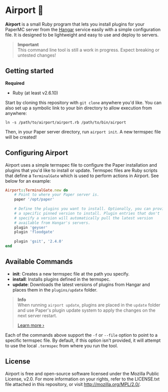# Airport 🛃

**Airport** is a small Ruby program that lets you install plugins for your
PaperMC server from the [Hangar](https://hangar.papermc.io) service easily
with a simple configuration file. It is designed to be lightweight and
easy to use and deploy to servers.

> **Important**  
> This command line tool is still a work in progress. Expect breaking
> or untested changes!

## Getting started

**Required**

- Ruby (at least v2.6.10)

Start by cloning this repository with `git clone` anywhere you'd like.
You can also set up a symbolic link to your bin directory to allow
execution from anywhere:

```
ln -s /path/to/airport/airport.rb /path/to/bin/airport
```

Then, in your Paper server directory, run `airport init`. A new termspec
file will be created!

## Configuring Airport

Airport uses a simple termspec file to configure the Paper installation
and plugins that you'd like to install or update. Termspec files are Ruby
scripts that define a `TerminalGate` which is used to perform actions in
Airport. See below for an example:

```ruby
Airport::TerminalGate.new do
    # Point to where your Paper server is.
    paper '/opt/paper'
    
    # Define the plugins you want to install. Optionally, you can provide
    # a specific pinned version to install. Plugin entries that don't
    # specify a version will automatically pull the latest version
    # available from Hangar's servers.
    plugin 'geyser'
    plugin 'floodgate'
    
    plugin 'gsit', '2.4.0'
end
```

## Available Commands

- **init**: Creates a new termspec file at the path you specify.
- **install**: Installs plugins defined in the termspec.
- **update**: Downloads the latest versions of plugins from Hangar and
  places them in the `plugins/update` folder.
  
> **Info**  
> When running `airport update`, plugins are placed in the `update` folder
> and use Paper's plugin update system to apply the changes on the next
> server restart.
>
> [Learn more &rsaquo;](https://docs.papermc.io/paper/updating/#step-2-update-plugins)

Each of the commands above support the `-f` or `--file` option to point to
a specific termspec file. By default, if this option isn't provided, it
will attempt to use the local `.termspec` from where you run the tool.

## License

Airport is free and open-source software licensed under the Mozilla Public
License, v2.0. For more information on your rights, refer to the
LICENSE.txt file attached in this repository, or visit
http://mozilla.org/MPL/2.0/.
